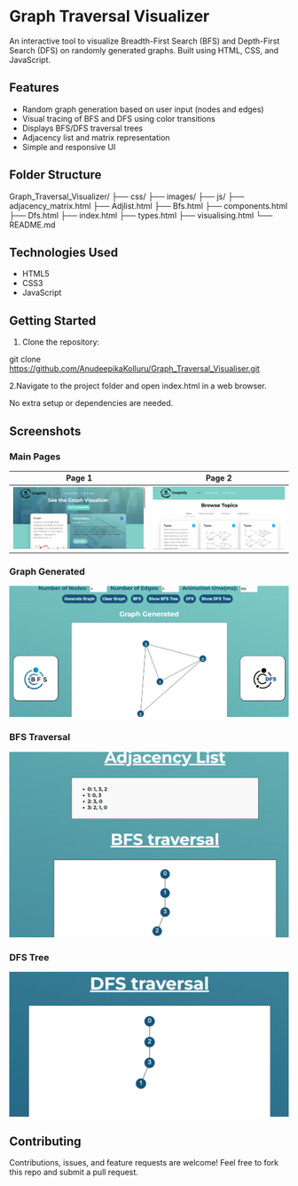 # Graph Traversal Visualizer

An interactive tool to visualize Breadth-First Search (BFS) and Depth-First Search (DFS) on randomly generated graphs. Built using HTML, CSS, and JavaScript.

## Features

- Random graph generation based on user input (nodes and edges)
- Visual tracing of BFS and DFS using color transitions
- Displays BFS/DFS traversal trees
- Adjacency list and matrix representation
- Simple and responsive UI

## Folder Structure
Graph_Traversal_Visualizer/
├── css/
├── images/
├── js/
├── adjacency_matrix.html
├── Adjlist.html
├── Bfs.html
├── components.html
├── Dfs.html
├── index.html
├── types.html
├── visualising.html
└── README.md


## Technologies Used

- HTML5
- CSS3
- JavaScript

## Getting Started

1. Clone the repository:

git clone https://github.com/AnudeepikaKolluru/Graph_Traversal_Visualiser.git

2.Navigate to the project folder and open index.html in a web browser.

No extra setup or dependencies are needed.

## Screenshots

### Main Pages

| Page 1 | Page 2 |
|--------|--------|
| ![](assets/mainpage.png) | ![](assets/mainpage2.png) |
### Graph Generated
![Graph](assets/graphgeneration.png)

### BFS Traversal
![BFS](assets/bfs.png)

### DFS Tree
![DFS](assets/dfs.png)


## Contributing

Contributions, issues, and feature requests are welcome!
Feel free to fork this repo and submit a pull request.
